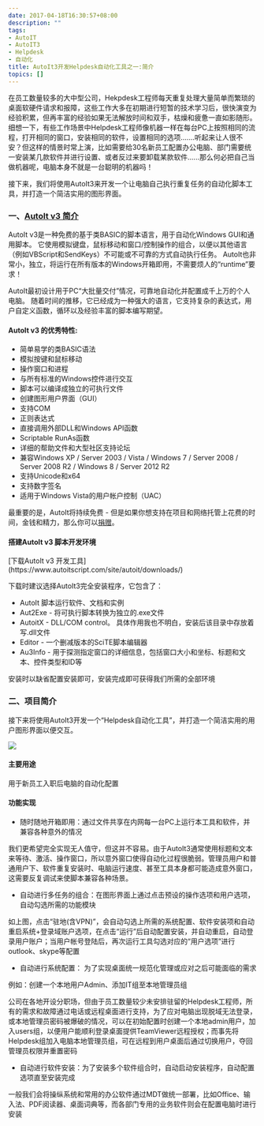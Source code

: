 ```yaml
---
date: 2017-04-18T16:30:57+08:00
description: ""
tags: 
- AutoIT
- AutoIT3
- Helpdesk
- 自动化
title: AutoIt3开发Helpdesk自动化工具之一:简介
topics: []
---
```


在员工数量较多的大中型公司，Hekpdesk工程师每天重复处理大量简单而繁琐的桌面软硬件请求和报障，这些工作大多在初期进行短暂的技术学习后，很快演变为经验积累，但再丰富的经验如果无法解放时间和双手，枯燥和疲惫一直如影随形。细想一下，有些工作场景中Helpdesk工程师像机器一样在每台PC上按照相同的流程，打开相同的窗口，安装相同的软件，设置相同的选项.......听起来让人很不安？但这样的情景时常上演，比如需要给30名新员工配置办公电脑、部门需要统一安装某几款软件并进行设置、或者反过来要卸载某款软件......那么何必把自己当做机器呢，电脑本身不就是一台聪明的机器吗！

 接下来，我们将使用AutoIt3来开发一个让电脑自己执行重复任务的自动化脚本工具，并打造一个简洁实用的图形界面。

###  一、[AutoIt v3 简介](https://www.autoitscript.com/site/autoit/)

AutoIt v3是一种免费的基于类BASIC的脚本语言，用于自动化Windows GUI和通用脚本。 它使用模拟键盘，鼠标移动和窗口/控制操作的组合，以便以其他语言（例如VBScript和SendKeys）不可能或不可靠的方式自动执行任务。 AutoIt也非常小，独立，将运行在所有版本的Windows开箱即用，不需要烦人的“runtime”要求！

AutoIt最初设计用于PC“大批量交付”情况，可靠地自动化并配置成千上万的个人电脑。 随着时间的推移，它已经成为一种强大的语言，它支持复杂的表达式，用户自定义函数，循环以及经验丰富的脚本编写期望。

####  AutoIt v3 的优秀特性:    
 <p>
 
* 简单易学的类BASIC语法
* 模拟按键和鼠标移动
* 操作窗口和进程
* 与所有标准的Windows控件进行交互
* 脚本可以编译成独立的可执行文件
* 创建图形用户界面（GUI）
* 支持COM
* 正则表达式
* 直接调用外部DLL和Windows API函数
* Scriptable RunAs函数
* 详细的帮助文件和大型社区支持论坛
* 兼容Windows XP / Server 2003 / Vista / Windows 7 / Server 2008 / Server  2008 R2 / Windows 8 / Server 2012 R2
* 支持Unicode和x64
* 支持数字签名
* 适用于Windows Vista的用户帐户控制（UAC）

最重要的是，AutoIt将持续免费 - 但是如果你想支持在项目和网络托管上花费的时间，金钱和精力，那么你可以[捐赠](https://www.autoitscript.com/site/donate/)。

####  搭建AutoIt v3 脚本开发环境
<p>
[下载AutoIt v3 开发工具](https://www.autoitscript.com/site/autoit/downloads/)

下载时建议选择AutoIt3完全安装程序，它包含了：

* AutoIt 脚本运行软件、文档和实例
* Aut2Exe - 将可执行脚本转换为独立的.exe文件
* AutoitX - DLL/COM control。 具体作用我也不明白，安装后该目录中存放着写.dll文件
* Editor - 一个删减版本的SciTE脚本编辑器
* Au3Info - 用于探测指定窗口的详细信息，包括窗口大小和坐标、标题和文本、控件类型和ID等

安装时以缺省配置安装即可，安装完成即可获得我们所需的全部环境

###  二、项目简介
接下来将使用AutoIt3开发一个“Helpdesk自动化工具”，并打造一个简洁实用的用户图形界面以便交互。

![](/media/170419_01_02_01.png)

#### 主要用途

 用于新员工入职后电脑的自动化配置

#### 功能实现

* 随时随地开箱即用：通过文件共享在内网每一台PC上运行本工具和软件，并兼容各种意外的情况

我们更希望完全实现无人值守，但这并不容易。由于AutoIt3通常使用标题和文本来等待、激活、操作窗口，所以意外窗口使得自动化过程很脆弱。管理员用户和普通用户下、软件重复安装时、电脑运行速度、甚至工具本身都可能造成意外窗口，这需要反复调试来使脚本兼容各种场景。

* 自动进行多任务的组合：在图形界面上通过点击预设的操作选项和用户选项，自动勾选所需的功能模块

如上图，点击“驻地(含VPN)”，会自动勾选上所需的系统配置、软件安装项和自动重启系统+登录域账户选项，在点击“运行”后自动配置安装，并自动重启，自动登录用户账户；当用户帐号登陆后，再次运行工具勾选对应的“用户选项”进行outlook、skype等配置

* 自动进行系统配置： 为了实现桌面统一规范化管理或应对之后可能面临的需求

例如：创建一个本地用户Admin、添加IT组至本地管理员组	

公司在各地开设分职场，但由于员工数量较少未安排驻留的Helpdesk工程师，所有的需求和故障通过电话或远程桌面进行支持，为了应对电脑出现脱域无法登录，或本地管理员密码被爆破的情况，可以在初始配置时创建一个本地admin用户，加入users组，以便用户能顺利登录桌面提供TeamViewer远程授权；而事先将Helpdesk组加入电脑本地管理员组，可在远程到用户桌面后通过切换用户，夺回管理员权限并重置密码

* 自动进行软件安装：为了安装多个软件组合时，自动启动安装程序，自动配置选项直至安装完成

一般我们会将操纵系统和常用的办公软件通过MDT做统一部署，比如Office、输入法、PDF阅读器、桌面词典等，而各部门专用的业务软件则会在配置电脑时进行安装